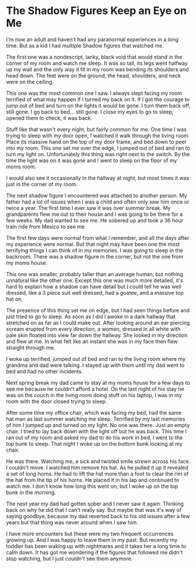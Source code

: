 # The Shadow Figures Keep an Eye on Me
I'm now an adult and haven't had any paranormal experiences in a long time. But as a kid I had multiple Shadow figures that watched me. 

The first one was a nondescript, lanky, black void that would stand in the corner of my room and watch me sleep. It was so tall, its legs went halfway up my wall and the only way it fit in my room was bending its shoulders and head down. The feet were on the ground, the head, shoulders, and neck were on the ceiling.

This one was the most common one I saw. I always slept facing my room terrified of what may happen if I turned my back on it. If I got the courage to jump out of bed and turn on the lights it would be gone. I turn them back off, still gone. I go back to bed... still gone. I close my eyes to go to sleep, opened them to check, it was back.

Stuff like that wasn't every night, but fairly common for me. One time I was trying to sleep with my door open, I watched it walk through the living room. Place its massive hand on the top of my door frame, and bed down to peer into my room. This one set me over the edge, I jumped out of bed and ran to turn my light on. Unfortunately this thing was right next to the switch. By the time the light was on it was gone and I went to sleep on the floor of my moms room.

I would also see it occasionally in the hallway at night, but most times it was just in the corner of my room.

The next shadow figure I encountered was attached to another person. My father had a lot of issues when I was a child and often only saw him once or twice a year. The first time I ever saw it was over summer break. My grandparents flew me out to their house and I was going to be there for a few weeks. My dad wanted to see me. He sobered up and took a 36 hour train ride from Mexico to see me.

The first few days were normal from what I remember, and all the days after my experience were normal. But that night may have been one the most terrifying things I can think of in my memories. I was going to sleep in the backroom. There was a shadow figure in the corner, but not the one from my moms house.

This one was smaller, probably taller than an average human, but nothing unnatural like the other one. Except this one was much more detailed, it's hard to explain how a shadow can have detail but I could tell he was well dressed, like a 3 piece suit well dressed, had a goatee, and a massive top hat on. 

The presence of this thing set me on edge, but I had seen things before and just tried to go to sleep. As soon as I did I awoke in a dark hallway that stretched on as far as I could make out. After looking around an  ear piercing scream erupted from every direction, a women, dressed in all white with pale skin floated into view far down the hallway. She looked in my direction and flew at me. In what felt like an instant she was in my face then flew straight through me.

I woke up terrified, jumped out of bed and ran to the living room where my grandma and dad were talking. I stayed up with them until my dad went to bed and had no other incidents.

Next spring break my dad came to stay at my moms house for a few days to see me because he couldn't afford a hotel. On the last night of his stay he was on the couch in the living room doing stuff on his laptop, I was in my room with the door closed trying to sleep. 

After some time my office chair, which was facing my bed, had the same hat man as last summer watching me sleep. Terrified by my last memories of him I jumped up and turned on my light. No one was there. Just an empty chair. I tried to lay back down with the light off but he was back. This time I ran out of my room and asked my dad to do his work in bed, I went to the top bunk to sleep. That night I woke up on the bottom bunk looking at my chair.

He was there. Watching me, a sick and twisted smile strewn across his face. I couldn't move. I watched him remove his hat. As he pulled it up it revealed a set of long horns. He had to lift the hat more than a foot to clear the rim of the hat from the tip of his horns. He placed it in his lap and continued to watch me. I don't know how long this went on, but I woke up on the top bunk in the morning.

The next year my dad had gotten sober and I never saw it again. Thinking back on why he did that I can't really say. But maybe that was it's way of saying goodbye, because my dad reverted back to his old issues after a few years but that thing was never around when I saw him.

I have more encounters but these were my two frequent occurrences growing up. And I was happy to leave them in my past. But recently my toddler has been waking up with nightmares and it takes her a long time to calm down. It has got me wondering if the figures that followed me didn't stop watching, but I just couldn't see them anymore.